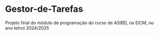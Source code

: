 # Gestor-de-Tarefas
Projeto final do módulo de programação do curso de ASIBD, na EICM, no ano letivo 2024/2025
